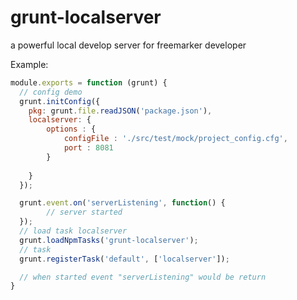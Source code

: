 grunt-localserver
=====

a powerful local develop server for freemarker developer

Example:
```js
module.exports = function (grunt) {
  // config demo
  grunt.initConfig({
    pkg: grunt.file.readJSON('package.json'),
    localserver: {
        options : {
            configFile : './src/test/mock/project_config.cfg',
            port : 8081
        }
      
    }
  });

  grunt.event.on('serverListening', function() {
        // server started
  });
  // load task localserver
  grunt.loadNpmTasks('grunt-localserver');
  // task
  grunt.registerTask('default', ['localserver']);

  // when started event "serverListening" would be return
}
```